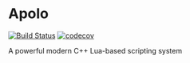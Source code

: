 # Apolo
[![Build Status](https://travis-ci.org/MikeLankamp/Apolo.svg?branch=master)](https://travis-ci.org/MikeLankamp/Apolo)
[![codecov](https://codecov.io/gh/MikeLankamp/Apolo/branch/master/graph/badge.svg)](https://codecov.io/gh/MikeLankamp/Apolo)

A powerful modern C++ Lua-based scripting system
